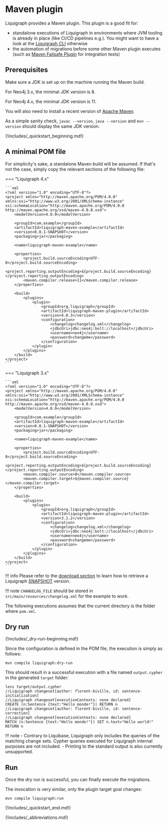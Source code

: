 # Maven plugin

Liquigraph provides a Maven plugin.
This plugin is a good fit for:

 - standalone executions of Liquigraph in environments where JVM tooling is already in place (like CI/CD pipelines e.g.). You might want to have a look at the [Liquigraph CLI](./cli.md) otherwise
 - the automation of migrations before some other Maven plugin executes (such as [Maven Failsafe Plugin](https://maven.apache.org/surefire/maven-failsafe-plugin/) for integration tests)

## Prerequisites

Make sure a JDK is set up on the machine running the Maven build.

For Neo4j 3.x, the minimal JDK version is 8.

For Neo4j 4.x, the minimal JDK version is 11.

You will also need to install a recent version of [Apache Maven](https://maven.apache.org/).

As a simple sanity check, `javac --version`, `java --version` and `mvn --version` should display the same JDK version.

{!includes/_quickstart_beginning.md!}

## A minimal POM file

For simplicity's sake, a standalone Maven build will be assumed.
If that's not the case, simply copy the relevant sections of the following file:

=== "Liquigraph 4.x"

    ```xml
    <?xml version="1.0" encoding="UTF-8"?>
    <project xmlns="http://maven.apache.org/POM/4.0.0" xmlns:xsi="http://www.w3.org/2001/XMLSchema-instance" xsi:schemaLocation="http://maven.apache.org/POM/4.0.0 http://maven.apache.org/xsd/maven-4.0.0.xsd">
        <modelVersion>4.0.0</modelVersion>
    
        <groupId>com.example</groupId>
        <artifactId>liquigraph-maven-example</artifactId>
        <version>0.0.1-SNAPSHOT</version>
        <packaging>jar</packaging>
    
        <name>liquigraph-maven-example</name>
    
        <properties>
            <project.build.sourceEncoding>UTF-8</project.build.sourceEncoding>
            <project.reporting.outputEncoding>${project.build.sourceEncoding}</project.reporting.outputEncoding>
            <maven.compiler.release>11</maven.compiler.release>
        </properties>
    
        <build>
            <plugins>
                <plugin>
                    <groupId>org.liquigraph</groupId>
                    <artifactId>liquigraph-maven-plugin</artifactId>
                    <version>4.0.3</version>
                    <configuration>
                        <changelog>changelog.xml</changelog>
                        <jdbcUri>jdbc:neo4j:bolt://localhost</jdbcUri>
                        <username>neo4j</username>
                        <password>changeme</password>
                    </configuration>
                </plugin>
            </plugins>
        </build>
    </project>
    ```

=== "Liquigraph 3.x"

    ```xml
    <?xml version="1.0" encoding="UTF-8"?>
    <project xmlns="http://maven.apache.org/POM/4.0.0" xmlns:xsi="http://www.w3.org/2001/XMLSchema-instance" xsi:schemaLocation="http://maven.apache.org/POM/4.0.0 http://maven.apache.org/xsd/maven-4.0.0.xsd">
        <modelVersion>4.0.0</modelVersion>
    
        <groupId>com.example</groupId>
        <artifactId>liquigraph-maven-example</artifactId>
        <version>0.0.1-SNAPSHOT</version>
        <packaging>jar</packaging>
    
        <name>liquigraph-maven-example</name>
    
        <properties>
            <project.build.sourceEncoding>UTF-8</project.build.sourceEncoding>
            <project.reporting.outputEncoding>${project.build.sourceEncoding}</project.reporting.outputEncoding>
            <maven.compiler.source>8</maven.compiler.source>
            <maven.compiler.target>${maven.compiler.source}</maven.compiler.target>
        </properties>
    
        <build>
            <plugins>
                <plugin>
                    <groupId>org.liquigraph</groupId>
                    <artifactId>liquigraph-maven-plugin</artifactId>
                    <version>3.1.2</version>
                    <configuration>
                        <changelog>changelog.xml</changelog>
                        <jdbcUri>jdbc:neo4j:bolt://localhost</jdbcUri>
                        <username>neo4j</username>
                        <password>changeme</password>
                    </configuration>
                </plugin>
            </plugins>
        </build>
    </project>
    ```

!!! info
    Please refer to the [download section](../download.md#jvm) to learn how to retrieve a Liquigraph [SNAPSHOT](https://maven.apache.org/guides/getting-started/index.html#What_is_a_SNAPSHOT_version) version.

!!! note
    `CHANGELOG_FILE` should be stored in `src/main/resources/changelog.xml` for the example to work.

The following executions assumes that the current directory is the folder where `pom.xml`.

## Dry run

{!includes/_dry-run-beginning.md!}

Since the configuration is defined in the POM file, the execution is simply as follows:

```shell
mvn compile liquigraph:dry-run
```

This should result in a successful execution with a file named `output.cypher` in the generated `target` folder:

```shell
less target/output.cypher
//Liquigraph changeset[author: florent-biville, id: sentence-initialization]
//Liquigraph changeset[executionContexts: none declared]
CREATE (n:Sentence {text:"Hello monde!"}) RETURN n
//Liquigraph changeset[author: florent-biville, id: sentence-correction]
//Liquigraph changeset[executionContexts: none declared]
MATCH (n:Sentence {text:"Hello monde!"}) SET n.text="Hello world!" RETURN n
```

!!! note
    - Contrary to Liquibase, Liquigraph only includes the queries of the matching change sets.
    Cypher queries executed for Liquigraph internal purposes are not included.
    - Printing to the standard output is also currently unsupported.

## Run

Once the dry run is successful, you can finally execute the migrations.

The invocation is very similar, only the plugin target goal changes:

```shell
mvn compile liquigraph:run
```

{!includes/_quickstart_end.md!}

{!includes/_abbreviations.md!}
